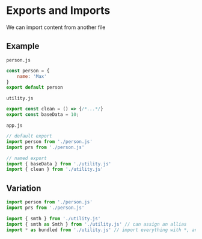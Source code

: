 # Exports and Imports

We can import content from another file

## Example

`person.js`

```js
const person = {
    name: 'Max'
}
export default person
```

`utility.js`
```js
export const clean = () => {/*...*/}
export const baseData = 10;
```

`app.js`

```js
// default export
import person from './person.js'
import prs from './person.js'

// named export
import { baseData } from './utility.js'
import { clean } from './utility.js'
```

## Variation

```js
import person from './person.js'
import prs from './person.js'

import { smth } from './utility.js'
import { smth as Smth } from './utility.js' // can assign an allias
import * as bundled from './utility.js' // import everything with *, and assign an allias
```